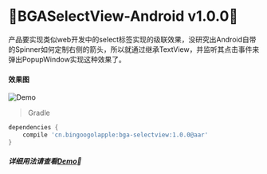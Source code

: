 :running:BGASelectView-Android v1.0.0:running:
============
产品要实现类似web开发中的select标签实现的级联效果，没研究出Android自带的Spinner如何定制右侧的箭头，所以就通过继承TextView，并监听其点击事件来弹出PopupWindow实现这种效果了。


#### 效果图
![Demo](https://raw.githubusercontent.com/bingoogolapple/BGASelectView/master/screenshots/bgaselectview.gif)

>Gradle

```groovy
dependencies {
    compile 'cn.bingoogolapple:bga-selectview:1.0.0@aar'
}
```

##### 详细用法请查看[Demo](https://github.com/bingoogolapple/BGASelectView/tree/master/demo):feet:
